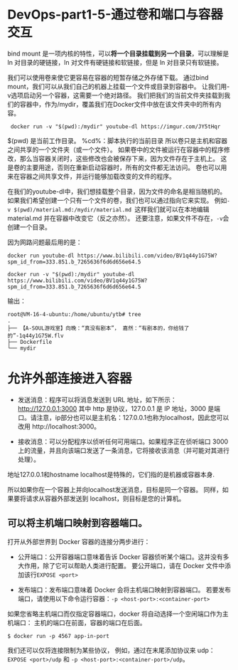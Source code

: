 # DevOps-part1-5-通过卷和端口与容器交互

bind mount 是一项内核的特性，可以**将一个目录挂载到另一个目录**，可以理解是 ln 对目录的硬链接，ln 对文件有硬链接和软链接，但是 ln 对目录只有软链接。

我们可以使用卷来使它更容易在容器的短暂存储之外存储下载。
通过bind mount，我们可以从我们自己的机器上挂载一个文件或目录到容器中。
让我们用-v选项启动另一个容器，这需要一个绝对路径。
我们把我们的当前文件夹挂载到我们的容器中，作为/mydir，覆盖我们在Docker文件中放在该文件夹中的所有内容。
```console
 docker run -v "$(pwd):/mydir" youtube-dl https://imgur.com/JY5tHqr
```

$(pwd) 是当前工作目录。
%cd%：脚本执行的当前目录
所以卷只是主机和容器之间共享的一个文件夹（或一个文件）。
如果卷中的文件被运行在容器中的程序修改，那么当容器关闭时，这些修改也会被保存下来，因为文件存在于主机上。
这是卷的主要用途，否则在重新启动容器时，所有的文件都无法访问。
卷也可以用来在容器之间共享文件，并运行能够加载改变的文件的程序。

在我们的youtube-dl中，我们想挂载整个目录，因为文件的命名是相当随机的。
如果我们希望创建一个只有一个文件的卷，我们也可以通过指向它来实现。
例如`-v $(pwd)/material.md:/mydir/material.md `这样我们就可以在本地编辑 material.md 并在容器中改变它（反之亦然）。
还要注意，如果文件不存在，`-v`会创建一个目录。

因为网路问题最后用的是：
```console
docker run youtube-dl https://www.bilibili.com/video/BV1q44y1G75W?spm_id_from=333.851.b_7265636f6d6d656e64.5

docker run -v "$(pwd):/mydir" youtube-dl https://www.bilibili.com/video/BV1q44y1G75W?spm_id_from=333.851.b_7265636f6d6d656e64.5
```
输出：
```console
root@VM-16-4-ubuntu:/home/ubuntu/ytb# tree
.
├── 【A-SOUL游戏室】向晚：“真没有剧本”， 嘉然：“有剧本的，你给钱了的”-1q44y1G75W.flv
├── Dockerfile
└── mydir

```


# 允许外部连接进入容器

- 发送消息：程序可以将消息发送到 URL 地址，如下所示：http://127.0.0.1:3000 其中 http 是协议，127.0.0.1 是 IP 地址，3000 是端口。请注意，ip部分也可以是主机名：127.0.0.1也称为localhost，因此您可以改用 http://localhost:3000。

- 接收消息：可以分配程序以侦听任何可用端口。如果程序正在侦听端口 3000 上的流量，并且向该端口发送了一条消息，它将接收该消息（并可能对其进行处理）。

地址127.0.0.1和hostname localhost是特殊的，它们指的是机器或容器本身.

所以如果你在一个容器上并向localhost发送消息，目标是同一个容器。
同样，如果要将请求从容器外部发送到 localhost，则目标是您的计算机。

## 可以将主机端口映射到容器端口。

打开从外部世界到 Docker 容器的连接分两步进行：

-   公开端口：公开容器端口意味着告诉 Docker 容器侦听某个端口。这并没有多大作用，除了它可以帮助人类进行配置。
	要公开端口，请在 Docker 文件中添加该行`EXPOSE <port>`
    
-   发布端口：发布端口意味着 Docker 会将主机端口映射到容器端口。
    若要发布端口，请使用以下命令运行容器：`-p <host-port>:<container-port>`


如果您省略主机端口而仅指定容器端口，docker 将自动选择一个空闲端口作为主机端口：
主机的端口在前面，容器的端口在后面。
```console
$ docker run -p 4567 app-in-port
```

我们还可以仅将连接限制为某些协议，
例如，通过在末尾添加协议来 udp：
`EXPOSE <port>/udp`
和
`-p <host-port>:<container-port>/udp`。
